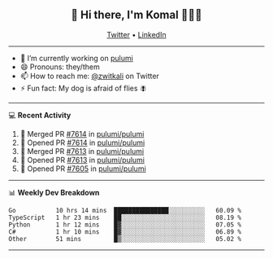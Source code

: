 <h2 align="center"> 👋 Hi there, I'm Komal 🧑🏾‍💻 </h2>
<p align="center">
    <a href="https://twitter.com/zwitkali">Twitter</a> •
    <a href="https://www.linkedin.com/in/komal-ali/">LinkedIn</a>
</p>

--------

- 🔭 I’m currently working on [pulumi](https://github.com/pulumi/pulumi)
- 😄 Pronouns: they/them
- 📫 How to reach me: [@zwitkali](https://twitter.com/zwitkali) on Twitter
- ⚡ Fun fact: My dog is afraid of flies 🪰

--------
💻 **Recent Activity**

<!--START_SECTION:activity-->
1. 🎉 Merged PR [#7614](https://github.com/pulumi/pulumi/pull/7614) in [pulumi/pulumi](https://github.com/pulumi/pulumi)
2. 💪 Opened PR [#7614](https://github.com/pulumi/pulumi/pull/7614) in [pulumi/pulumi](https://github.com/pulumi/pulumi)
3. 🎉 Merged PR [#7613](https://github.com/pulumi/pulumi/pull/7613) in [pulumi/pulumi](https://github.com/pulumi/pulumi)
4. 💪 Opened PR [#7613](https://github.com/pulumi/pulumi/pull/7613) in [pulumi/pulumi](https://github.com/pulumi/pulumi)
5. 💪 Opened PR [#7605](https://github.com/pulumi/pulumi/pull/7605) in [pulumi/pulumi](https://github.com/pulumi/pulumi)
<!--END_SECTION:activity-->

--------

📊 **Weekly Dev Breakdown**
<!--START_SECTION:waka-->
```text
Go           10 hrs 14 mins  ███████████████░░░░░░░░░░   60.09 % 
TypeScript   1 hr 23 mins    ██░░░░░░░░░░░░░░░░░░░░░░░   08.19 % 
Python       1 hr 12 mins    █▓░░░░░░░░░░░░░░░░░░░░░░░   07.05 % 
C#           1 hr 10 mins    █▓░░░░░░░░░░░░░░░░░░░░░░░   06.89 % 
Other        51 mins         █▒░░░░░░░░░░░░░░░░░░░░░░░   05.02 % 
```
<!--END_SECTION:waka-->

--------